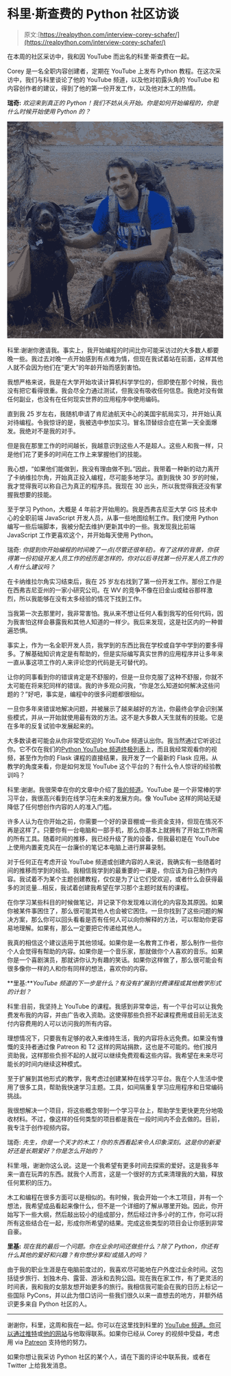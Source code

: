 # 科里·斯查费的 Python 社区访谈

> 原文:[https://realpython.com/interview-corey-schafer/](https://realpython.com/interview-corey-schafer/)

在本周的社区采访中，我和因 YouTube 而出名的科里·斯查费在一起。

Corey 是一名全职内容创建者，定期在 YouTube 上发布 Python 教程。在这次采访中，我们与科里谈论了他的 YouTube 频道，以及他对初露头角的 YouTube 和内容创作者的建议，得到了他的第一份开发工作，以及他对木工的热情。

**瑞奇:** *欢迎来到真正的 Python！我们不妨从头开始。你是如何开始编程的，你是什么时候开始使用 Python 的？*

![Corey Schafer](img/7ddd1ac8babb6cce4e0f3a2fdaad8a88.png)

科里:谢谢你邀请我。事实上，我开始编程的时间比你可能采访过的大多数人都要晚一些。我过去对晚一点开始感到有点难为情，但现在我试着站在前面，这样其他人就不会因为他们在“更大”的年龄开始而感到害怕。

我想严格来说，我是在大学开始攻读计算机科学学位的，但即使在那个时候，我也没有把它看得很重。我会尽全力通过测试，但我没有吸收任何信息。我绝对没有做任何副业，也没有在任何现实世界的应用程序中使用编码。

直到我 25 岁左右，我随机申请了肯尼迪航天中心的美国宇航局实习，并开始认真对待编程。令我惊讶的是，我被选中参加实习。冒名顶替综合症在第一天全面爆发。我绝对不是我的对手。

但是我在那里工作的时间越长，我越意识到这些人不是超人。这些人和我一样，只是他们花了更多的时间在工作上来掌握他们的技能。

我心想，“如果他们能做到，我没有理由做不到。”因此，我带着一种新的动力离开了卡纳维拉尔角，开始真正投入编程，尽可能多地学习。直到我快 30 岁的时候，我才觉得我可以称自己为真正的程序员。我现在 30 出头，所以我觉得我还没有掌握我想要的技能。

至于学习 Python，大概是 4 年前才开始用的。我是西弗吉尼亚大学 GIS 技术中心的全职前端 JavaScript 开发人员，从事一些地图绘制工作。我们使用 Python 编写一些后端脚本，我被分配去维护/更新其中的一些。我发现我比前端 JavaScript 工作更喜欢这个，并开始每天使用 Python。

瑞奇: *你提到你开始编程的时间晚了一点(尽管还很年轻)。有了这样的背景，你获得第一份初级开发人员工作的经历是怎样的，你对以后寻找第一份开发人员工作的人有什么建议吗？*

在卡纳维拉尔角实习结束后，我在 25 岁左右找到了第一份开发工作。那份工作是在西弗吉尼亚州的一家小研究公司。在 WV 的竞争不像在旧金山或硅谷那样激烈，所以我能够在没有太多经验的情况下找到工作。

当我第一次去那里时，我非常害怕。我从来不想让任何人看到我写的任何代码，因为我害怕这样会暴露我和其他人知道的一样少。我后来发现，这是社区内的一种普遍恐惧。

事实上，作为一名全职开发人员，我学到的东西比我在学校或自学中学到的要多得多。了解基础知识肯定是有帮助的，但是实际编写真实世界的应用程序并让多年来一直从事这项工作的人来评论您的代码是无可替代的。

让你的同事看到你的错误肯定是不舒服的，但是一旦你克服了这种不舒服，你就不太可能在将来犯同样的错误。我的许多观众问我，“你是怎么知道如何解决这些问题的？”好吧，事实是，编程中的很多问题都很相似。

一旦你多年来错误地解决问题，并被展示了越来越好的方法，你最终会学会识别某些模式，并从一开始就使用最有效的方法。这不是大多数人天生就有的技能。它是在多年的反复试验中发展起来的。

大多数读者可能会从你非常受欢迎的 YouTube 频道认出你。我当然通过它听说过你。它不仅在我们的[Python YouTube 频道终极列表](https://realpython.com/python-youtube-channels/)上，而且我经常观看你的视频，甚至作为你的 Flask 课程的直接结果，我开发了一个最新的 Flask 应用。从教学的角度来看，你是如何发现 YouTube 这个平台的？有什么令人惊讶的经验教训吗？

科里:谢谢。我很荣幸在你的文章中介绍了[我的频道](https://www.youtube.com/user/schafer5/featured)。YouTube 是一个非常棒的学习平台，我很高兴看到在线学习在未来的发展方向。像 YouTube 这样的网站无疑降低了任何想创作内容的人的准入门槛。

许多人认为在你开始之前，你需要一个好的录音棚或一些资金支持，但现在情况不再是这样了。只要你有一台电脑和一部手机，那么你基本上就拥有了开始工作所需的所有工具。随着时间的推移，我已经升级了我的设备，但我最初是在 YouTube 上使用内置麦克风在一台廉价的笔记本电脑上进行屏幕录制。

对于任何正在考虑开设 YouTube 频道或创建内容的人来说，我确实有一些随着时间的推移而学到的经验。我相信我学到的最重要的一课是，你应该为自己制作内容。我试着不为某个主题创建教程，仅仅是为了让它们受欢迎，或者什么会获得最多的浏览量…相反，我试着创建我希望在学习那个主题时就有的课程。

在你学习某些科目的时候做笔记，并记录下你发现难以消化的内容及其原因。如果你被某件事困住了，那么很可能其他人也会被它困住。一旦你找到了这些问题的解决方案，那么你可以回头看看是否有任何人可以向你解释的方法，可以帮助你更容易地理解。如果有，那么一定要把它传递给其他人。

我真的相信这个建议适用于其他领域。如果你是一名教育工作者，那么制作一些你个人会觉得有帮助的内容。如果你是一个音乐家，那就做你个人喜欢的音乐。如果你是一个喜剧演员，那就讲你认为有趣的笑话。如果你这样做了，那么很可能会有很多像你一样的人和你有同样的想法，喜欢你的内容。

**里基:***YouTube 频道的下一步是什么？有没有扩展到付费课程或其他教学形式的计划？*

科里:目前，我坚持上 YouTube 的课程。我感到非常幸运，有一个平台可以让我免费发布我的内容，并由广告收入资助。这使得那些负担不起课程费用或目前无法支付内容费用的人可以访问我的所有内容。

理想情况下，只要我有足够的收入来维持生活，我的内容将永远免费。如果没有慷慨的支持者通过像 Patreon 和 T2 这样的网站捐款，这也是不可能的。他们按月资助我，这样那些负担不起的人就可以继续免费观看这些内容。我希望在未来尽可能长的时间内继续这种模式。

至于扩展到其他形式的教学，我考虑过创建某种在线学习平台。我在个人生活中使用了很多工具，帮助我快速学习主题。工具，如间隔重复学习应用程序和日常编码挑战。

我很想解决一个项目，将这些概念带到一个学习平台上，帮助学生更快更充分地吸收材料。不过，像这样的任何类型的项目都是我在一段时间内不会去做的。目前，我专注于创作视频内容。

瑞奇: *先生，你是一个天才的木工！你的东西看起来令人印象深刻。这是你的新爱好还是长期爱好？你是怎么开始的？*

科里:哦，谢谢你这么说。这是一个我希望有更多时间去探索的爱好。这是我多年来一直在玩弄的东西。就我个人而言，这是一个很好的方式来清理我的大脑，释放任何累积的压力。

木工和编程在很多方面可以是相似的。有时候，我会开始一个木工项目，并有一个想法，我希望成品看起来像什么，但不是一个详细的了解从哪里开始。因此，你开始写下一些大纲，然后敲出较小的组成部分，然后经过许多小时的工作，你可以将所有这些结合在一起，形成你所希望的结果。完成这些类型的项目会让你感到非常自豪。

**里基:** *现在我的最后一个问题。你在业余时间还做些什么？除了 Python，你还有什么其他的爱好和兴趣？有你想分享和/或插入的吗？*

由于我的职业生涯是在电脑前度过的，我喜欢尽可能地在户外度过业余时间。这包括徒步旅行、划独木舟、露营、游泳和去狗公园。现在我在家工作，有了更灵活的时间表，我和我的女朋友想开始更多的旅行。我相信我可能会在我的日历上标记一些国际 PyCons，并以此为借口访问一些我们很久以来一直想去的地方，并额外结识更多来自 Python 社区的人。

* * *

谢谢你，科里，这周和我在一起。你可以在这里找到科里的 [YouTube 频道。你可以通过](https://www.youtube.com/user/schafer5/featured)[推特](https://twitter.com/CoreyMSchafer)或[他的网站](http://coreyms.com/)与他取得联系。如果你已经从 Corey 的视频中受益，考虑用 via [Patreon](https://www.patreon.com/coreyms) 支持他的努力。

如果你想让我采访 Python 社区的某个人，请在下面的评论中联系我，或者在 Twitter 上给我发消息。